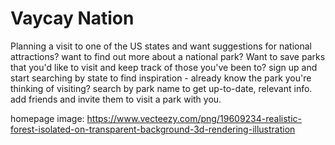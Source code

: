 # Vaycay Nation
Planning a visit to one of the US states and want suggestions for national attractions? want to find out more about a national park? Want to save parks that you'd like to visit and keep track of those you've been to? sign up and start searching by state to find inspiration - already know the park you're thinking of visiting? search by park name to get up-to-date, relevant info. add friends and invite them to visit a park with you. 


homepage image: https://www.vecteezy.com/png/19609234-realistic-forest-isolated-on-transparent-background-3d-rendering-illustration 
